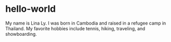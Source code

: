 # hello-world
My name is Lina Ly. I was born in Cambodia and raised in a refugee camp in Thailand. My favorite hobbies include tennis, hiking, traveling, and showboarding.
